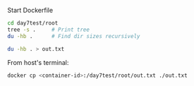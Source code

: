 Start Dockerfile

```bash
cd day7test/root
tree -s .     # Print tree
du -hb .      # Find dir sizes recursively

du -hb . > out.txt
```

From host's terminal:
```bash
docker cp <container-id>:/day7test/root/out.txt ./out.txt
```
